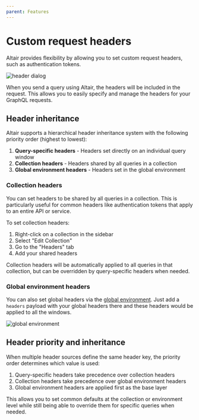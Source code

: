 ```yaml
---
parent: Features
---
```


# Custom request headers

Altair provides flexibility by allowing you to set custom request headers, such as authentication tokens.

![header dialog](https://i.imgur.com/dCwAsl4.png)

When you send a query using Altair, the headers will be included in the request. This allows you to easily specify and manage the headers for your GraphQL requests.

## Header inheritance

Altair supports a hierarchical header inheritance system with the following priority order (highest to lowest):

1. **Query-specific headers** - Headers set directly on an individual query window
2. **Collection headers** - Headers shared by all queries in a collection  
3. **Global environment headers** - Headers set in the global environment

### Collection headers

You can set headers to be shared by all queries in a collection. This is particularly useful for common headers like authentication tokens that apply to an entire API or service.

To set collection headers:
1. Right-click on a collection in the sidebar
2. Select "Edit Collection" 
3. Go to the "Headers" tab
4. Add your shared headers

Collection headers will be automatically applied to all queries in that collection, but can be overridden by query-specific headers when needed.

### Global environment headers

You can also set global headers via the [global environment](./environment-variables). Just add a `headers` payload with your global headers there and these headers would be applied to all the windows.

![global environment](https://i.imgur.com/uG98IHg.png)

## Header priority and inheritance

When multiple header sources define the same header key, the priority order determines which value is used:

1. Query-specific headers take precedence over collection headers
2. Collection headers take precedence over global environment headers  
3. Global environment headers are applied first as the base layer

This allows you to set common defaults at the collection or environment level while still being able to override them for specific queries when needed.
